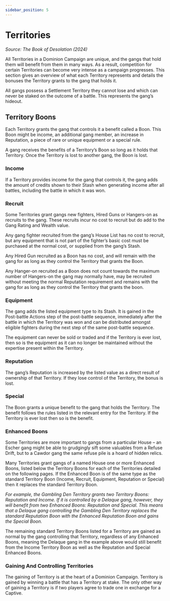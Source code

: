 ```yaml
---
sidebar_position: 5
---
```


# Territories
_Source: The Book of Desolation (2024)_

All Territories in a Dominion Campaign are unique, and the gangs that hold them will benefit from them in many ways. As a result, competition for certain Territories can become very intense as a campaign progresses. This section gives an overview of what each Territory represents and details the bonuses the Territory grants to the gang that holds it.

All gangs possess a Settlement Territory they cannot lose and which can never be staked on the outcome of a battle. This represents the gang’s hideout.

Territory Boons[​](#territory-boons "Direct link to Territory Boons")
---------------------------------------------------------------------

Each Territory grants the gang that controls it a benefit called a Boon. This Boon might be income, an additional gang member, an increase in Reputation, a piece of rare or unique equipment or a special rule.

A gang receives the benefits of a Territory’s Boon so long as it holds that Territory. Once the Territory is lost to another gang, the Boon is lost.

### Income[​](#income "Direct link to Income")

If a Territory provides income for the gang that controls it, the gang adds the amount of credits shown to their Stash when generating income after all battles, including the battle in which it was won.

### Recruit[​](#recruit "Direct link to Recruit")

Some Territories grant gangs new fighters, Hired Guns or Hangers-on as recruits to the gang. These recruits incur no cost to recruit but do add to the Gang Rating and Wealth value.

Any gang fighter recruited from the gang’s House List has no cost to recruit, but any equipment that is not part of the fighter’s basic cost must be purchased at the normal cost, or supplied from the gang’s Stash.

Any Hired Gun recruited as a Boon has no cost, and will remain with the gang for as long as they control the Territory that grants the Boon.

Any Hanger-on recruited as a Boon does not count towards the maximum number of Hangers-on the gang may normally have, may be recruited without meeting the normal Reputation requirement and remains with the gang for as long as they control the Territory that grants the boon.

### Equipment[​](#equipment "Direct link to Equipment")

The gang adds the listed equipment type to its Stash. It is gained in the Post-battle Actions step of the post-battle sequence, immediately after the battle in which the Territory was won and can be distributed amongst eligible fighters during the next step of the same post-battle sequence.

The equipment can never be sold or traded and if the Territory is ever lost, then so is the equipment as it can no longer be maintained without the expertise present within the Territory.

### Reputation[​](#reputation "Direct link to Reputation")

The gang’s Reputation is increased by the listed value as a direct result of ownership of that Territory. If they lose control of the Territory, the bonus is lost.

### Special[​](#special "Direct link to Special")

The Boon grants a unique benefit to the gang that holds the Territory. The benefit follows the rules listed in the relevant entry for the Territory. If the Territory is ever lost then so is the benefit.

### Enhanced Boons[​](#enhanced-boons "Direct link to Enhanced Boons")

Some Territories are more important to gangs from a particular House – an Escher gang might be able to grudgingly sift some valuables from a Refuse Drift, but to a Cawdor gang the same refuse pile is a hoard of hidden relics.

Many Territories grant gangs of a named House one or more Enhanced Boons, listed below the Territory Boons for each of the Territories detailed on the following pages. If the Enhanced Boon is of the same type as the standard Territory Boon (Income, Recruit, Equipment, Reputation or Special) then it replaces the standard Territory Boon.

_For example, the Gambling Den Territory grants two Territory Boons: Reputation and Income. If it is controlled by a Delaque gang, however, they will benefit from two Enhanced Boons: Reputation and Special. This means that a Delaque gang controlling the Gambling Den Territory replaces the standard Reputation Boon with the Enhanced Reputation Boon and gains the Special Boon._

The remaining standard Territory Boons listed for a Territory are gained as normal by the gang controlling that Territory, regardless of any Enhanced Boons, meaning the Delaque gang in the example above would still benefit from the Income Territory Boon as well as the Reputation and Special Enhanced Boons.

### Gaining And Controlling Territories[​](#gaining-and-controlling-territories "Direct link to Gaining And Controlling Territories")

The gaining of Territory is at the heart of a Dominion Campaign. Territory is gained by winning a battle that has a Territory at stake. The only other way of gaining a Territory is if two players agree to trade one in exchange for a Captive.
